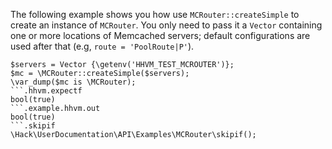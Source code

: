 The following example shows you how use `MCRouter::createSimple` to create an instance of `MCRouter`. You only need to pass it a `Vector` containing one or more locations of Memcached servers; default configurations are used after that (e.g, `route = 'PoolRoute|P'`).

```basic-usage.hack
$servers = Vector {\getenv('HHVM_TEST_MCROUTER')};
$mc = \MCRouter::createSimple($servers);
\var_dump($mc is \MCRouter);
```.hhvm.expectf
bool(true)
```.example.hhvm.out
bool(true)
```.skipif
\Hack\UserDocumentation\API\Examples\MCRouter\skipif();
```
